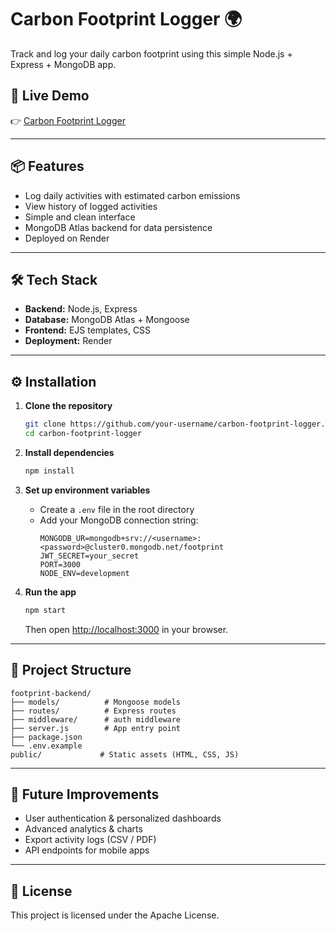 # Carbon Footprint Logger 🌍

Track and log your daily carbon footprint using this simple Node.js + Express + MongoDB app.

## 🚀 Live Demo
👉 [Carbon Footprint Logger](https://carbon-footprint-logger.onrender.com/)

---

## 📦 Features
- Log daily activities with estimated carbon emissions
- View history of logged activities
- Simple and clean interface
- MongoDB Atlas backend for data persistence
- Deployed on Render

---

## 🛠️ Tech Stack
- **Backend:** Node.js, Express
- **Database:** MongoDB Atlas + Mongoose
- **Frontend:** EJS templates, CSS
- **Deployment:** Render

---

## ⚙️ Installation

1. **Clone the repository**
   ```bash
   git clone https://github.com/your-username/carbon-footprint-logger.git
   cd carbon-footprint-logger
   ```

2. **Install dependencies**
   ```bash
   npm install
   ```

3. **Set up environment variables**
   - Create a `.env` file in the root directory
   - Add your MongoDB connection string:
     ```env
     MONGODB_UR=mongodb+srv://<username>:<password>@cluster0.mongodb.net/footprint
     JWT_SECRET=your_secret
     PORT=3000
     NODE_ENV=development
     ```

4. **Run the app**
   ```bash
   npm start
   ```
   Then open [http://localhost:3000](http://localhost:3000) in your browser.

---

## 📂 Project Structure
```
footprint-backend/
├── models/          # Mongoose models
├── routes/          # Express routes
├── middleware/      # auth middleware                   
├── server.js        # App entry point
├── package.json
└── .env.example
public/             # Static assets (HTML, CSS, JS)
```

---

## 🌱 Future Improvements
- User authentication & personalized dashboards
- Advanced analytics & charts
- Export activity logs (CSV / PDF)
- API endpoints for mobile apps

---

## 📝 License
This project is licensed under the Apache License.

